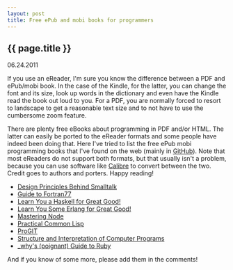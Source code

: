 ```yaml
---
layout: post
title: Free ePub and mobi books for programmers
---
```


## {{ page.title }}
<time>06.24.2011</time>

If you use an eReader, I'm sure you know the difference between a PDF and
ePub/mobi book. In the case of the Kindle, for the latter, you can change the
font and its size, look up words in the dictionary and even have the Kindle
read the book out loud to you. For a PDF, you are normally forced to resort to
landscape to get a reasonable text size and to not have to use the cumbersome
zoom feature.

There are plenty free eBooks about programming in PDF and/or HTML. The latter
can easily be ported to the eReader formats and some people have indeed been
doing that. Here I've tried to list the free ePub mobi programming books
that I've found on the web (mainly in [GitHub](http://github.com)). Note that
most eReaders do not support both formats, but that usually isn't a problem,
because you can use software like [Calibre](http://calibre-ebook.com/) to
convert between the two.  Credit goes to authors and porters. Happy reading!

* [Design Principles Behind Smalltalk](https://github.com/propella/DesignPrinciplesBehindSmalltalk)
* [Guide to Fortran77](https://github.com/turesheim/Guide_to_Fortran77)
* [Learn You a Haskell for Great Good!](https://github.com/igstan/learn-you-a-haskell-kindle)
* [Learn You Some Erlang for Great Good!](https://github.com/igstan/learn-you-some-erlang-kindle)
* [Mastering Node](https://github.com/visionmedia/masteringnode)
* [Practical Common Lisp](https://github.com/akosma/PracticalCommonLisp_ePub)
* [ProGIT](https://github.s3.amazonaws.com/media/progit.epub)
* [Structure and Interpretation of Computer Programs](https://github.com/twcamper/sicp-kindle)
* [\_why's (poignant) Guide to Ruby](https://github.com/zacharyscott/whys-poignant-guide-for-kindle)

And if you know of some more, please add them in the comments!
